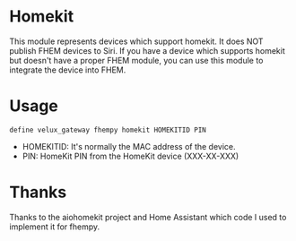 
# Homekit
This module represents devices which support homekit. It does NOT publish FHEM devices to Siri. If you have a device which supports homekit but doesn't have a proper FHEM module, you can use this module to integrate the device into FHEM.


# Usage
```
define velux_gateway fhempy homekit HOMEKITID PIN
```

 - HOMEKITID: It's normally the MAC address of the device.
 - PIN: HomeKit PIN from the HomeKit device (XXX-XX-XXX)


# Thanks
Thanks to the aiohomekit project and Home Assistant which code I used to implement it for fhempy.